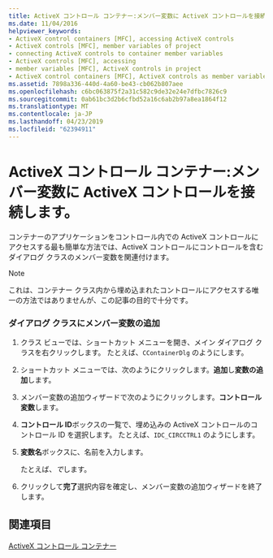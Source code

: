 ```yaml
---
title: ActiveX コントロール コンテナー:メンバー変数に ActiveX コントロールを接続します。
ms.date: 11/04/2016
helpviewer_keywords:
- ActiveX control containers [MFC], accessing ActiveX controls
- ActiveX controls [MFC], member variables of project
- connecting ActiveX controls to container member variables
- ActiveX controls [MFC], accessing
- member variables [MFC], ActiveX controls in project
- ActiveX control containers [MFC], ActiveX controls as member variables
ms.assetid: 7898a336-440d-4a60-be43-cb062b807aee
ms.openlocfilehash: c6bc063875f2a31c582c9de32e24e7dfbc7826c9
ms.sourcegitcommit: 0ab61bc3d2b6cfbd52a16c6ab2b97a8ea1864f12
ms.translationtype: MT
ms.contentlocale: ja-JP
ms.lasthandoff: 04/23/2019
ms.locfileid: "62394911"
---
```

# <a name="activex-control-containers-connecting-an-activex-control-to-a-member-variable"></a>ActiveX コントロール コンテナー:メンバー変数に ActiveX コントロールを接続します。

コンテナーのアプリケーションをコントロール内での ActiveX コントロールにアクセスする最も簡単な方法では、ActiveX コントロールにコントロールを含むダイアログ クラスのメンバー変数を関連付けます。

> [!NOTE]
>  これは、コンテナー クラス内から埋め込まれたコントロールにアクセスする唯一の方法ではありませんが、この記事の目的で十分です。

### <a name="adding-a-member-variable-to-the-dialog-class"></a>ダイアログ クラスにメンバー変数の追加

1. クラス ビューでは、ショートカット メニューを開き、メイン ダイアログ クラスを右クリックします。 たとえば、`CContainerDlg` のようにします。

1. ショートカット メニューでは、次のようにクリックします。**追加**し**変数の追加**します。

1. メンバー変数の追加ウィザードで次のようにクリックします。**コントロール変数**します。

1. **コントロール ID**ボックスの一覧で、埋め込みの ActiveX コントロールのコントロール ID を選択します。 たとえば、`IDC_CIRCCTRL1` のようにします。

1. **変数名**ボックスに、名前を入力します。

   たとえば、*で*します。

1. クリックして**完了**選択内容を確定し、メンバー変数の追加ウィザードを終了します。

## <a name="see-also"></a>関連項目

[ActiveX コントロール コンテナー](../mfc/activex-control-containers.md)
